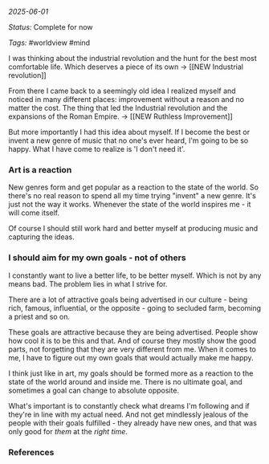 *2025-06-01*

*Status:* Complete for now

*Tags:* #worldview #mind

I was thinking about the industrial revolution and the hunt for the best most comfortable life. Which deserves a piece of its own -> [[NEW Industrial revolution]] 

From there I came back to a seemingly old idea I realized myself and noticed in many different places: improvement without a reason and no matter the cost. The thing that led the Industrial revolution and the expansions of the Roman Empire. -> [[NEW Ruthless Improvement]]

But more importantly I had this idea about myself. If I become the best or invent a new genre of music that no one's ever heard, I'm going to be so happy. What I have come to realize is 'I don't need it'.

### Art is a reaction

New genres form and get popular as a reaction to the state of the world. So there's no real reason to spend all my time trying "invent" a new genre. It's just not the way it works. Whenever the state of the world inspires me - it will come itself. 

Of course I should still work hard and better myself at producing music and capturing the ideas.

### I should aim for my own goals - not of others

I constantly want to live a better life, to be better myself. Which is not by any means bad. The problem lies in what I strive for. 

There are a lot of attractive goals being advertised in our culture - being rich, famous, influential, or the opposite - going to secluded farm, becoming a priest and so on.

These goals are attractive because they are being advertised. People show how cool it is to be this and that. And of course they mostly show the good parts, not forgetting that they are very different from me. When it comes to me, I have to figure out my own goals that would actually make me happy. 

I think just like in art, my goals should be formed more as a reaction to the state of the world around and inside me. There is no ultimate goal, and sometimes a goal can change to absolute opposite. 

What's important is to constantly check what dreams I'm following and if they're in line with my actual need. And not get mindlessly jealous of the people with their goals fulfilled - they already have new ones, and that was only good for *them* at the *right time*.


### References